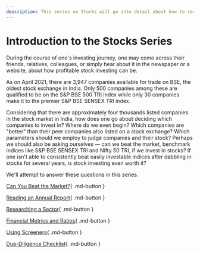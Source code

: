 ```yaml
---
description: This series on Stocks will go into detail about how to read an annual report, how to research industry sectors, financial ratios, preparing a due diligence checklist, and much more.
---
```


# Introduction to the Stocks Series

During the course of one's investing journey, one may come across their friends, relatives, colleagues, or simply hear about it in the newspaper or a website, about how profitable stock investing can be.

As on April 2021, there are 3,947 companies available for trade on BSE, the oldest stock exchange in India. Only 500 companies among these are qualified to be on the S&P BSE 500 TRI index while only 30 companies make it to the premier S&P BSE SENSEX TRI index.

Considering that there are approximately four thousands listed companies in the stock market in India, how does one go about deciding which companies to invest in? Where do we even begin? Which companies are "better" than their peer companies also listed on a stock exchange? Which parameters should we employ to judge companies and their stock? Perhaps we should also be asking ourselves — can we beat the market, benchmark indices like S&P BSE SENSEX TRI and Nifty 50 TRI, if we invest in stocks? If one isn't able to consistently beat easily investable indices after dabbling in stocks for several years, is stock investing even worth it?

We'll attempt to answer these questions in this series.

[Can You Beat the Market?](can-you-beat-the-market.md){ .md-button }

[Reading an Annual Report](reading-an-annual-report.md){ .md-button }

[Researching a Sector](researching-a-sector.md){ .md-button }

[Financial Metrics and Ratios](financial-metrics-and-ratios/README.md){ .md-button }

[Using Screeners](using-screeners.md){ .md-button }

[Due-Diligence Checklist](due-diligence-checklist.md){ .md-button }

